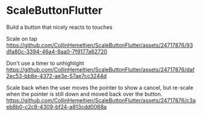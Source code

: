 # ScaleButtonFlutter
Build a button that nicely reacts to touches




Scale on tap
https://github.com/CollinHemeltjen/ScaleButtonFlutter/assets/24717876/93dfa80c-3394-46a4-8aa0-7f9177a62720


Don't use a timer to unhighlight 
https://github.com/CollinHemeltjen/ScaleButtonFlutter/assets/24717876/daf2ec53-bb8e-4372-ae3e-57ae7cc3244d

Scale back when the user moves the pointer to show a cancel, but re-scale when the pointer is still down and moved back over the button.
https://github.com/CollinHemeltjen/ScaleButtonFlutter/assets/24717876/c3aeb8b0-c2c8-4309-bf24-a813cdd0068a

